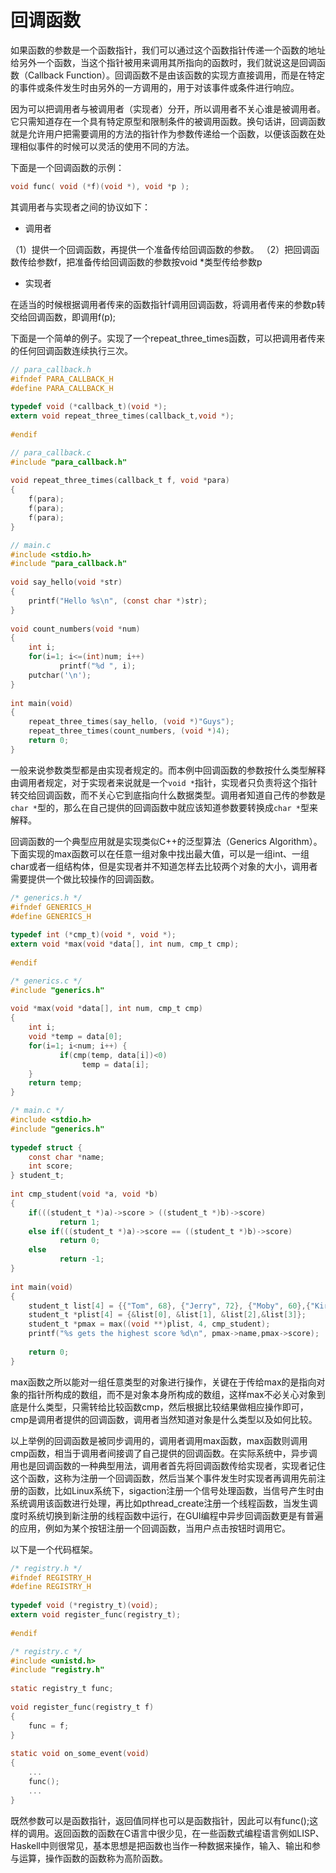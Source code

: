 # 回调函数

如果函数的参数是一个函数指针，我们可以通过这个函数指针传递一个函数的地址给另外一个函数，当这个指针被用来调用其所指向的函数时，我们就说这是回调函数（Callback Function）。回调函数不是由该函数的实现方直接调用，而是在特定的事件或条件发生时由另外的一方调用的，用于对该事件或条件进行响应。

因为可以把调用者与被调用者（实现者）分开，所以调用者不关心谁是被调用者。它只需知道存在一个具有特定原型和限制条件的被调用函数。换句话讲，回调函数就是允许用户把需要调用的方法的指针作为参数传递给一个函数，以便该函数在处理相似事件的时候可以灵活的使用不同的方法。

下面是一个回调函数的示例：

```c
void func( void (*f)(void *), void *p );  
```

其调用者与实现者之间的协议如下：

- 调用者

（1）提供一个回调函数，再提供一个准备传给回调函数的参数。
（2）把回调函数传给参数f，把准备传给回调函数的参数按void *类型传给参数p

- 实现者

在适当的时候根据调用者传来的函数指针f调用回调函数，将调用者传来的参数p转交给回调函数，即调用f(p);

下面是一个简单的例子。实现了一个repeat_three_times函数，可以把调用者传来的任何回调函数连续执行三次。

```c
// para_callback.h
#ifndef PARA_CALLBACK_H  
#define PARA_CALLBACK_H  
   
typedef void (*callback_t)(void *);  
extern void repeat_three_times(callback_t,void *);  
   
#endif  
```

```c
// para_callback.c
#include "para_callback.h"  
   
void repeat_three_times(callback_t f, void *para)  
{  
    f(para);  
    f(para);  
    f(para);  
}

// main.c  
#include <stdio.h>  
#include "para_callback.h"  
   
void say_hello(void *str)  
{  
    printf("Hello %s\n", (const char *)str);  
}  
   
void count_numbers(void *num)  
{  
    int i;  
    for(i=1; i<=(int)num; i++)  
           printf("%d ", i);  
    putchar('\n');  
}  
   
int main(void)  
{  
    repeat_three_times(say_hello, (void *)"Guys");  
    repeat_three_times(count_numbers, (void *)4);  
    return 0;  
}  
```
一般来说参数类型都是由实现者规定的。而本例中回调函数的参数按什么类型解释由调用者规定，对于实现者来说就是一个`void *`指针，实现者只负责将这个指针转交给回调函数，而不关心它到底指向什么数据类型。调用者知道自己传的参数是`char *`型的，那么在自己提供的回调函数中就应该知道参数要转换成`char *`型来解释。

回调函数的一个典型应用就是实现类似C++的泛型算法（Generics Algorithm）。下面实现的max函数可以在任意一组对象中找出最大值，可以是一组int、一组char或者一组结构体，但是实现者并不知道怎样去比较两个对象的大小，调用者需要提供一个做比较操作的回调函数。

```c
/* generics.h */  
#ifndef GENERICS_H  
#define GENERICS_H  
   
typedef int (*cmp_t)(void *, void *);  
extern void *max(void *data[], int num, cmp_t cmp);  
   
#endif  
```

```c
/* generics.c */  
#include "generics.h"  
   
void *max(void *data[], int num, cmp_t cmp)  
{  
    int i;  
    void *temp = data[0];  
    for(i=1; i<num; i++) {  
           if(cmp(temp, data[i])<0)  
                temp = data[i];  
    }  
    return temp;  
}  
```

```c
/* main.c */  
#include <stdio.h>  
#include "generics.h"  
   
typedef struct {  
    const char *name;  
    int score;  
} student_t;  
   
int cmp_student(void *a, void *b)  
{  
    if(((student_t *)a)->score > ((student_t *)b)->score)  
           return 1;  
    else if(((student_t *)a)->score == ((student_t *)b)->score)  
           return 0;  
    else  
           return -1;  
}  
   
int main(void)  
{  
    student_t list[4] = {{"Tom", 68}, {"Jerry", 72}, {"Moby", 60},{"Kirby", 89}};  
    student_t *plist[4] = {&list[0], &list[1], &list[2],&list[3]};  
    student_t *pmax = max((void **)plist, 4, cmp_student);  
    printf("%s gets the highest score %d\n", pmax->name,pmax->score);  
   
    return 0;  
}  
```

max函数之所以能对一组任意类型的对象进行操作，关键在于传给max的是指向对象的指针所构成的数组，而不是对象本身所构成的数组，这样max不必关心对象到底是什么类型，只需转给比较函数cmp，然后根据比较结果做相应操作即可，cmp是调用者提供的回调函数，调用者当然知道对象是什么类型以及如何比较。

以上举例的回调函数是被同步调用的，调用者调用max函数，max函数则调用cmp函数，相当于调用者间接调了自己提供的回调函数。在实际系统中，异步调用也是回调函数的一种典型用法，调用者首先将回调函数传给实现者，实现者记住这个函数，这称为注册一个回调函数，然后当某个事件发生时实现者再调用先前注册的函数，比如Linux系统下，sigaction注册一个信号处理函数，当信号产生时由系统调用该函数进行处理，再比如pthread_create注册一个线程函数，当发生调度时系统切换到新注册的线程函数中运行，在GUI编程中异步回调函数更是有普遍的应用，例如为某个按钮注册一个回调函数，当用户点击按钮时调用它。

以下是一个代码框架。

```c
/* registry.h */  
#ifndef REGISTRY_H  
#define REGISTRY_H  
   
typedef void (*registry_t)(void);  
extern void register_func(registry_t);  
   
#endif  
```

```c
/* registry.c */  
#include <unistd.h>  
#include "registry.h"  
   
static registry_t func;  
   
void register_func(registry_t f)  
{  
    func = f;  
}  
   
static void on_some_event(void)  
{  
    ...  
    func();  
    ...  
}  
```

既然参数可以是函数指针，返回值同样也可以是函数指针，因此可以有func();这样的调用。返回函数的函数在C语言中很少见，在一些函数式编程语言例如LISP、Haskell中则很常见，基本思想是把函数也当作一种数据来操作，输入、输出和参与运算，操作函数的函数称为高阶函数。